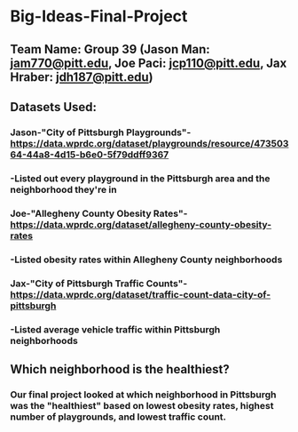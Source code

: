 # Big-Ideas-Final-Project
## Team Name: Group 39 (Jason Man: jam770@pitt.edu, Joe Paci: jcp110@pitt.edu, Jax Hraber: jdh187@pitt.edu)

## Datasets Used:
### Jason-"City of Pittsburgh Playgrounds"-https://data.wprdc.org/dataset/playgrounds/resource/47350364-44a8-4d15-b6e0-5f79ddff9367
 ### -Listed out every playground in the Pittsburgh area and the neighborhood they're in
### Joe-"Allegheny County Obesity Rates"-https://data.wprdc.org/dataset/allegheny-county-obesity-rates
###  -Listed obesity rates within Allegheny County neighborhoods
### Jax-"City of Pittsburgh Traffic Counts"-https://data.wprdc.org/dataset/traffic-count-data-city-of-pittsburgh
 ### -Listed average vehicle traffic within Pittsburgh neighborhoods
  
 ## Which neighborhood is the healthiest?
 ### Our final project looked at which neighborhood in Pittsburgh was the "healthiest" based on lowest obesity rates, highest number of playgrounds, and lowest traffic count.
 


